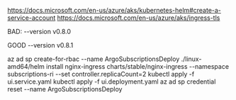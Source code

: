 https://docs.microsoft.com/en-us/azure/aks/kubernetes-helm#create-a-service-account
https://docs.microsoft.com/en-us/azure/aks/ingress-tls

BAD:
  --version v0.8.0

GOOD
  --version v0.8.1

az ad sp create-for-rbac --name ArgoSubscriptionsDeploy
./linux-amd64/helm install nginx-ingress charts/stable/nginx-ingress --namespace subscriptions-ri --set controller.replicaCount=2
kubectl apply -f  ui.service.yaml
kubectl apply -f  ui.deployment.yaml
 az ad sp credential reset  --name  ArgoSubscriptionsDeploy

